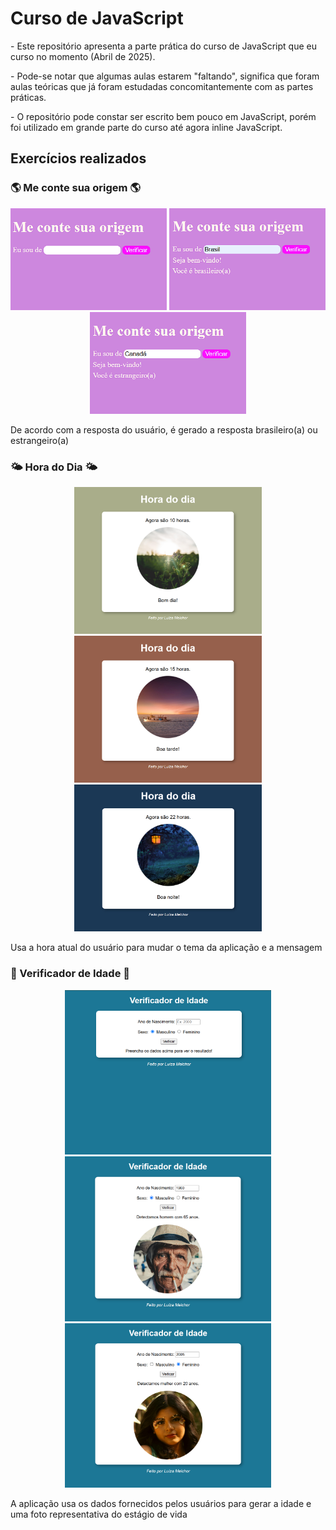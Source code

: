 # Curso de JavaScript

<p> - Este repositório apresenta a parte prática do curso de JavaScript que eu curso no momento (Abril de 2025).</p>
<p> - Pode-se notar que algumas aulas estarem "faltando", significa que foram aulas teóricas que já foram estudadas concomitantemente com as partes práticas.</p>
<p> - O repositório pode constar ser escrito bem pouco em JavaScript, porém foi utilizado em grande parte do curso até agora inline JavaScript.</p>

## Exercícios realizados

### 🌎 Me conte sua origem 🌎
<p align="center">
<img src="/imagens/Origem1.png" width="250">
<img src="/imagens/Origem2.png" width="250">
<img src="/imagens/Origem3.png" width="250"></p>
<p>De acordo com a resposta do usuário, é gerado a resposta brasileiro(a) ou estrangeiro(a)</p>

### 🌤️ Hora do Dia 🌤️
<p align="center">
<img src="/imagens/HoradoDia1.png" width="300">
<img src="/imagens/HoradoDia2.png" width="300">
<img src="/imagens/HoradoDia3.png" width="300"></p>
<p>Usa a hora atual do usuário para mudar o tema da aplicação e a mensagem</p>

### 🧑 Verificador de Idade 🧑
<p align="center">
<img src="/imagens/VerificadordeIdade1.png" width="330">
<img src="/imagens/VerificadordeIdade2.png" width="330"> 
<img src="/imagens/VerificadordeIdade3.png" width="330"></p>
<p>A aplicação usa os dados fornecidos pelos usuários para gerar a idade e uma foto representativa do estágio de vida</p>

